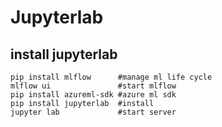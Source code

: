 # Jupyterlab

## install jupyterlab
```
pip install mlflow      #manage ml life cycle
mlflow ui               #start mlflow
pip install azureml-sdk #azure ml sdk
pip install jupyterlab  #install
jupyter lab             #start server
```
